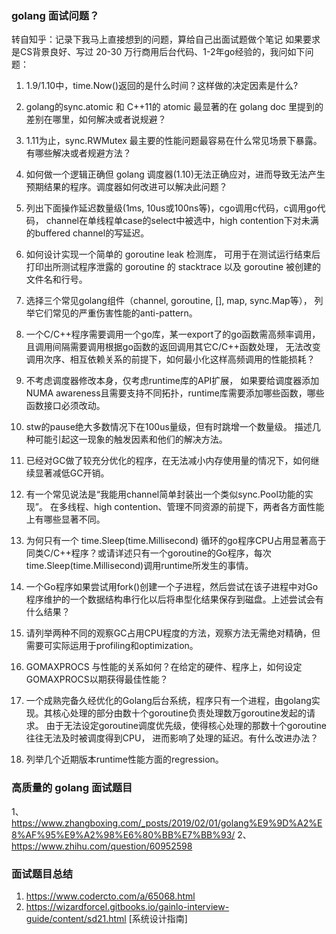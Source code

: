 ### golang 面试问题？

转自知乎：记录下我马上直接想到的问题，算给自己出面试题做个笔记
如果要求是CS背景良好、写过 20-30 万行商用后台代码、1-2年go经验的，我问如下问题：
1. 1.9/1.10中，time.Now()返回的是什么时间？这样做的决定因素是什么?
 2. golang的sync.atomic 和 C++11的 atomic 最显著的在 golang doc 里提到的差别在哪里，如何解决或者说规避？
 3. 1.11为止，sync.RWMutex 最主要的性能问题最容易在什么常见场景下暴露。有哪些解决或者规避方法？
 4. 如何做一个逻辑正确但 golang 调度器(1.10)无法正确应对，进而导致无法产生预期结果的程序。调度器如何改进可以解决此问题？
 5. 列出下面操作延迟数量级(1ms, 10us或100ns等)，cgo调用c代码，c调用go代码，
 channel在单线程单case的select中被选中，high contention下对未满的buffered channel的写延迟。
 6. 如何设计实现一个简单的 goroutine leak 检测库，
 可用于在测试运行结束后打印出所测试程序泄露的 goroutine 的 stacktrace 以及 goroutine 被创建的文件名和行号。
 7. 选择三个常见golang组件（channel, goroutine, [], map, sync.Map等），
 列举它们常见的严重伤害性能的anti-pattern。
 
 8. 一个C/C++程序需要调用一个go库，某一export了的go函数需高频率调用，
 且调用间隔需要调用根据go函数的返回调用其它C/C++函数处理，
 无法改变调用次序、相互依赖关系的前提下，如何最小化这样高频调用的性能损耗？
 9. 不考虑调度器修改本身，仅考虑runtime库的API扩展，
 如果要给调度器添加NUMA awareness且需要支持不同拓扑，runtime库需要添加哪些函数，哪些函数接口必须改动。
 10. stw的pause绝大多数情况下在100us量级，但有时跳增一个数量级。
 描述几种可能引起这一现象的触发因素和他们的解决方法。
 11. 已经对GC做了较充分优化的程序，在无法减小内存使用量的情况下，如何继续显著减低GC开销。
 12. 有一个常见说法是“我能用channel简单封装出一个类似sync.Pool功能的实现”。
 在多线程、high contention、管理不同资源的前提下，两者各方面性能上有哪些显著不同。
 13. 为何只有一个 time.Sleep(time.Millisecond) 循环的go程序CPU占用显著高于同类C/C++程序？或请详述只有一个goroutine的Go程序，每次time.Sleep(time.Millisecond)调用runtime所发生的事情。
 14. 一个Go程序如果尝试用fork()创建一个子进程，然后尝试在该子进程中对Go程序维护的一个数据结构串行化以后将串型化结果保存到磁盘。上述尝试会有什么结果？
 15. 请列举两种不同的观察GC占用CPU程度的方法，观察方法无需绝对精确，但需要可实际运用于profiling和optimization。
 16. GOMAXPROCS 与性能的关系如何？在给定的硬件、程序上，如何设定GOMAXPROCS以期获得最佳性能？
 17. 一个成熟完备久经优化的Golang后台系统，程序只有一个进程，由golang实现。其核心处理的部分由数十个goroutine负责处理数万goroutine发起的请求。
 由于无法设定goroutine调度优先级，使得核心处理的那数十个goroutine往往无法及时被调度得到CPU，
 进而影响了处理的延迟。有什么改进办法？
 18. 列举几个近期版本runtime性能方面的regression。

### 高质量的 golang 面试题目
1、https://www.zhangboxing.com/_posts/2019/02/01/golang%E9%9D%A2%E8%AF%95%E9%A2%98%E6%80%BB%E7%BB%93/
2、https://www.zhihu.com/question/60952598
 
### 面试题目总结
1. https://www.codercto.com/a/65068.html
2. https://wizardforcel.gitbooks.io/gainlo-interview-guide/content/sd21.html [系统设计指南]
